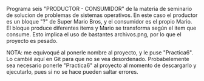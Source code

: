 Programa seis "PRODUCTOR - CONSUMIDOR" de la materia de seminario de solucion de problemas de sistemas operativos.
En este caso el productor es un bloque "?" de Super Mario Bros, y el consumidor es el propio Mario. El bloque produce diferentes items y Mario se transforma según el item que consume. Esto implica el uso de bastantes archivos.png, por lo que el proyecto es pesado.

NOTA: me equivoqué al ponerle nombre al proyecto, y le puse "Practica6". Lo cambié aquí en Git para que no se vea desordenado. Probabelemente sea necesario ponerle "Practica6" al proyecto al momento de descargarlo y ejecutarlo, pues si no se hace pueden saltar errores.

